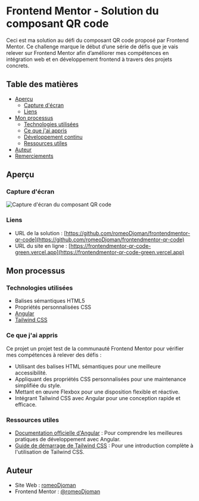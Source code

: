 # Frontend Mentor - Solution du composant QR code

Ceci est ma solution au défi du composant QR code proposé par Frontend Mentor. Ce challenge marque le début d’une série de défis que je vais relever sur Frontend Mentor afin d’améliorer mes compétences en intégration web et en développement frontend à travers des projets concrets. 

## Table des matières

- [Aperçu](#aperçu)
  - [Capture d'écran](#capture-décran)
  - [Liens](#liens)
- [Mon processus](#mon-processus)
  - [Technologies utilisées](#technologies-utilisées)
  - [Ce que j'ai appris](#ce-que-jai-appris)
  - [Développement continu](#développement-continu)
  - [Ressources utiles](#ressources-utiles)
- [Auteur](#auteur)
- [Remerciements](#remerciements)

## Aperçu

### Capture d'écran

![Capture d'écran du composant QR code](./screenshot.png)

### Liens

- URL de la solution : [https://github.com/romeoDjoman/frontendmentor-qr-code](https://github.com/romeoDjoman/frontendmentor-qr-code)
- URL du site en ligne : [https://frontendmentor-qr-code-green.vercel.app](https://frontendmentor-qr-code-green.vercel.app)

## Mon processus

### Technologies utilisées

- Balises sémantiques HTML5
- Propriétés personnalisées CSS
- [Angular](https://angular.io/)
- [Tailwind CSS](https://tailwindcss.com/)

### Ce que j'ai appris

Ce projet un projet test de la communauté Frontend Mentor pour vérifier mes compétences à relever des défis :

- Utilisant des balises HTML sémantiques pour une meilleure accessibilité.
- Appliquant des propriétés CSS personnalisées pour une maintenance simplifiée du style.
- Mettant en œuvre Flexbox pour une disposition flexible et réactive.
- Intégrant Tailwind CSS avec Angular pour une conception rapide et efficace.

### Ressources utiles

- [Documentation officielle d'Angular](https://angular.io/docs) : Pour comprendre les meilleures pratiques de développement avec Angular.
- [Guide de démarrage de Tailwind CSS](https://tailwindcss.com/docs) : Pour une introduction complète à l'utilisation de Tailwind CSS.

## Auteur

- Site Web : [romeoDjoman](https://github.com/romeoDjoman)
- Frontend Mentor : [@romeoDjoman](https://www.frontendmentor.io/profile/romeoDjoman)
